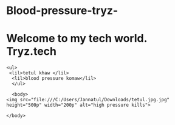 # Blood-pressure-tryz-
<!DOCTYPE html>
<html lang="en">
<head>
    <meta charset="UTF-8">
    <meta name="viewport" content="width=device-width, initial-scale=1.0">
    <title>Welcome to the tech world</title>
</head>
<body>
    <h1>Welcome to my tech world. Tryz.tech</h1>

    <ul>
     <lil>tetul khaw </lil>
      <lil>blood pressure komaw</lil>
      </ul>
      
      <body>
    <img src="file:///C:/Users/Jannatul/Downloads/tetul.jpg.jpg" height="500p" width="200p" alt="high pressure kills">
    
</body>
 
    


    
    
    
    </body>
</html>
